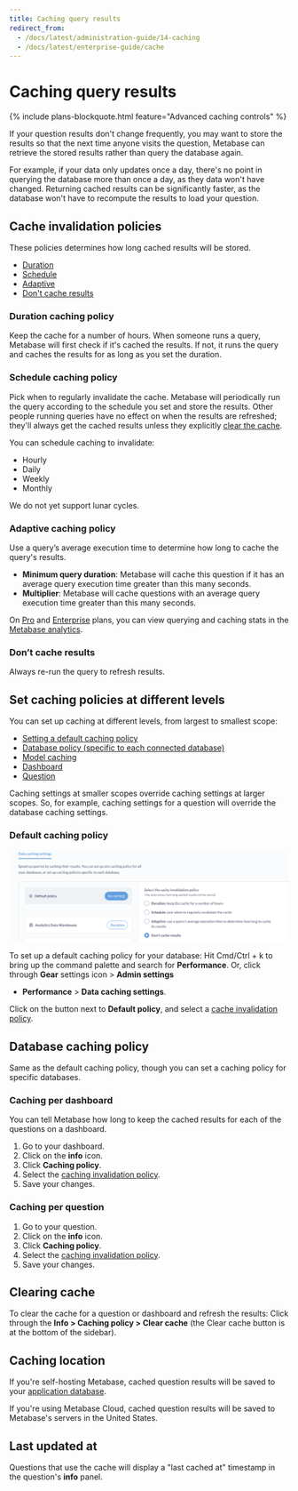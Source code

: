 ```yaml
---
title: Caching query results
redirect_from:
  - /docs/latest/administration-guide/14-caching
  - /docs/latest/enterprise-guide/cache
---
```


# Caching query results

{% include plans-blockquote.html feature="Advanced caching controls" %}

If your question results don't change frequently, you may want to store the results so that the next time anyone visits the question, Metabase can retrieve the stored results rather than query the database again.

For example, if your data only updates once a day, there's no point in querying the database more than once a day, as they data won't have changed. Returning cached results can be significantly faster, as the database won't have to recompute the results to load your question.

## Cache invalidation policies

These policies determines how long cached results will be stored.

- [Duration](#duration)
- [Schedule](#schedule)
- [Adaptive](#adaptive)
- [Don't cache results](#dont-cache-results)

### Duration caching policy

Keep the cache for a number of hours. When someone runs a query, Metabase will first check if it's cached the results. If not, it runs the query and caches the results for as long as you set the duration.

### Schedule caching policy

Pick when to regularly invalidate the cache. Metabase will periodically run the query according to the schedule you set and store the results. Other people running queries have no effect on when the results are refreshed; they'll always get the cached results unless they explicitly [clear the cache](#clear-cache).

You can schedule caching to invalidate:

- Hourly
- Daily
- Weekly
- Monthly

We do not yet support lunar cycles.

### Adaptive caching policy

Use a query’s average execution time to determine how long to cache the query's results.

- **Minimum query duration**: Metabase will cache this question if it has an average query execution time greater than this many seconds.
- **Multiplier**: Metabase will cache questions with an average query execution time greater than this many seconds.

On [Pro](https://www.metabase.com/product/pro) and [Enterprise](https://www.metabase.com/product/enterprise) plans, you can view querying and caching stats in the [Metabase analytics](../usage-and-performance-tools/usage-analytics.md).

### Don’t cache results

Always re-run the query to refresh results.

## Set caching policies at different levels

You can set up caching at different levels, from largest to smallest scope:

- [Setting a default caching policy](#setting-a-default-caching-policy)
- [Database policy (specific to each connected database)](#database-caching-policy)
- [Model caching](../data-modeling/models.md#model-caching)
- [Dashboard](#Dashboard-caching)
- [Question](#question-caching)

Caching settings at smaller scopes override caching settings at larger scopes. So, for example, caching settings for a question will override the database caching settings.

### Default caching policy

![Data caching settings in the Admin settings under the Performance tab](./images/data-caching-settings.png)

To set up a default caching policy for your database: Hit Cmd/Ctrl + k to bring up the command palette and search for **Performance**. Or, click through **Gear** settings icon > **Admin settings**
- **Performance** > **Data caching settings**.

Click on the button next to **Default policy**, and select a [cache invalidation policy](#cache-invalidation-policies).

## Database caching policy

Same as the default caching policy, though you can set a caching policy for specific databases.

### Caching per dashboard

You can tell Metabase how long to keep the cached results for each of the questions on a dashboard.

1. Go to your dashboard.
2. Click on the **info** icon.
3. Click **Caching policy**.
4. Select the [caching invalidation policy](#cache-invalidation-policies).
5. Save your changes.

### Caching per question

1. Go to your question.
2. Click on the **info** icon.
3. Click **Caching policy**.
4. Select the [caching invalidation policy](#cache-invalidation-policies).
5. Save your changes.

## Clearing cache

To clear the cache for a question or dashboard and refresh the results: Click through the **Info > Caching policy > Clear cache** (the Clear cache button is at the bottom of the sidebar).

## Caching location

If you're self-hosting Metabase, cached question results will be saved to your [application database](../installation-and-operation/configuring-application-database.md).

If you're using Metabase Cloud, cached question results will be saved to Metabase's servers in the United States.

## Last updated at

Questions that use the cache will display a "last cached at" timestamp in the question's **info** panel.

